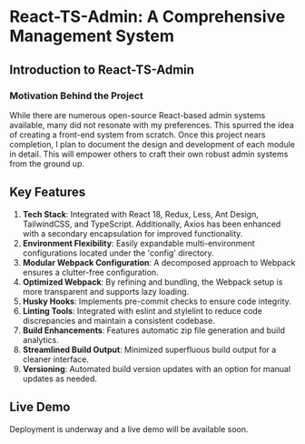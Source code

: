 # React-TS-Admin: A Comprehensive Management System

## Introduction to React-TS-Admin

### Motivation Behind the Project

While there are numerous open-source React-based admin systems available, many did not resonate with my preferences. This spurred the idea of creating a front-end system from scratch. Once this project nears completion, I plan to document the design and development of each module in detail. This will empower others to craft their own robust admin systems from the ground up.

## Key Features

1. **Tech Stack**: Integrated with React 18, Redux, Less, Ant Design, TailwindCSS, and TypeScript. Additionally, Axios has been enhanced with a secondary encapsulation for improved functionality.
2. **Environment Flexibility**: Easily expandable multi-environment configurations located under the 'config' directory.
3. **Modular Webpack Configuration**: A decomposed approach to Webpack ensures a clutter-free configuration.
4. **Optimized Webpack**: By refining and bundling, the Webpack setup is more transparent and supports lazy loading.
5. **Husky Hooks**: Implements pre-commit checks to ensure code integrity.
6. **Linting Tools**: Integrated with eslint and stylelint to reduce code discrepancies and maintain a consistent codebase.
7. **Build Enhancements**: Features automatic zip file generation and build analytics.
8. **Streamlined Build Output**: Minimized superfluous build output for a cleaner interface.
9. **Versioning**: Automated build version updates with an option for manual updates as needed.

## Live Demo

Deployment is underway and a live demo will be available soon.
